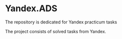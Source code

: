 # Yandex.ADS
The repository is dedicated for Yandex practicum tasks

The project consists of solved tasks from Yandex.
